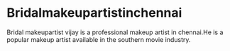# Bridalmakeupartistinchennai
Bridal makeupartist vijay is a professional makeup artist in chennai.He is a popular makeup artist available in the southern movie industry.
